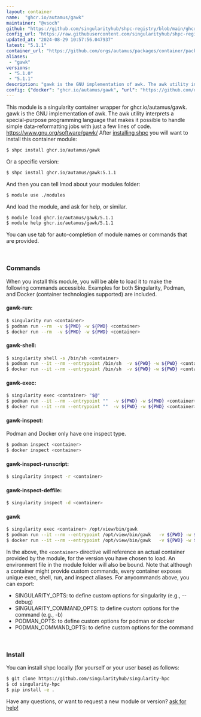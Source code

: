 ```yaml
---
layout: container
name:  "ghcr.io/autamus/gawk"
maintainer: "@vsoch"
github: "https://github.com/singularityhub/shpc-registry/blob/main/ghcr.io/autamus/gawk/container.yaml"
config_url: "https://raw.githubusercontent.com/singularityhub/shpc-registry/main/ghcr.io/autamus/gawk/container.yaml"
updated_at: "2024-08-29 10:57:56.047937"
latest: "5.1.1"
container_url: "https://github.com/orgs/autamus/packages/container/package/gawk"
aliases:
 - "gawk"
versions:
 - "5.1.0"
 - "5.1.1"
description: "gawk is the GNU implementation of awk. The awk utility interprets a special-purpose programming language that makes it possible to handle simple data-reformatting jobs with just a few lines of code. https://www.gnu.org/software/gawk/"
config: {"docker": "ghcr.io/autamus/gawk", "url": "https://github.com/orgs/autamus/packages/container/package/gawk", "maintainer": "@vsoch", "description": "gawk is the GNU implementation of awk. The awk utility interprets a special-purpose programming language that makes it possible to handle simple data-reformatting jobs with just a few lines of code. https://www.gnu.org/software/gawk/", "latest": {"5.1.1": "sha256:caae00cea035b1aba1a9a38e39cecf2ecc7f6ba443187204b405302645e7cac1"}, "tags": {"5.1.0": "sha256:b08a8df43c51257c5de2362eb68ee572494ce38609e689772faf41dd4cf0ffdb", "5.1.1": "sha256:caae00cea035b1aba1a9a38e39cecf2ecc7f6ba443187204b405302645e7cac1"}, "aliases": {"gawk": "/opt/view/bin/gawk"}}
---
```


This module is a singularity container wrapper for ghcr.io/autamus/gawk.
gawk is the GNU implementation of awk. The awk utility interprets a special-purpose programming language that makes it possible to handle simple data-reformatting jobs with just a few lines of code. https://www.gnu.org/software/gawk/
After [installing shpc](#install) you will want to install this container module:


```bash
$ shpc install ghcr.io/autamus/gawk
```

Or a specific version:

```bash
$ shpc install ghcr.io/autamus/gawk:5.1.1
```

And then you can tell lmod about your modules folder:

```bash
$ module use ./modules
```

And load the module, and ask for help, or similar.

```bash
$ module load ghcr.io/autamus/gawk/5.1.1
$ module help ghcr.io/autamus/gawk/5.1.1
```

You can use tab for auto-completion of module names or commands that are provided.

<br>

### Commands

When you install this module, you will be able to load it to make the following commands accessible.
Examples for both Singularity, Podman, and Docker (container technologies supported) are included.

#### gawk-run:

```bash
$ singularity run <container>
$ podman run --rm  -v ${PWD} -w ${PWD} <container>
$ docker run --rm  -v ${PWD} -w ${PWD} <container>
```

#### gawk-shell:

```bash
$ singularity shell -s /bin/sh <container>
$ podman run --it --rm --entrypoint /bin/sh  -v ${PWD} -w ${PWD} <container>
$ docker run --it --rm --entrypoint /bin/sh  -v ${PWD} -w ${PWD} <container>
```

#### gawk-exec:

```bash
$ singularity exec <container> "$@"
$ podman run --it --rm --entrypoint ""  -v ${PWD} -w ${PWD} <container> "$@"
$ docker run --it --rm --entrypoint ""  -v ${PWD} -w ${PWD} <container> "$@"
```

#### gawk-inspect:

Podman and Docker only have one inspect type.

```bash
$ podman inspect <container>
$ docker inspect <container>
```

#### gawk-inspect-runscript:

```bash
$ singularity inspect -r <container>
```

#### gawk-inspect-deffile:

```bash
$ singularity inspect -d <container>
```


#### gawk

```bash
$ singularity exec <container> /opt/view/bin/gawk
$ podman run --it --rm --entrypoint /opt/view/bin/gawk   -v ${PWD} -w ${PWD} <container> -c " $@"
$ docker run --it --rm --entrypoint /opt/view/bin/gawk   -v ${PWD} -w ${PWD} <container> -c " $@"
```



In the above, the `<container>` directive will reference an actual container provided
by the module, for the version you have chosen to load. An environment file in the
module folder will also be bound. Note that although a container
might provide custom commands, every container exposes unique exec, shell, run, and
inspect aliases. For anycommands above, you can export:

 - SINGULARITY_OPTS: to define custom options for singularity (e.g., --debug)
 - SINGULARITY_COMMAND_OPTS: to define custom options for the command (e.g., -b)
 - PODMAN_OPTS: to define custom options for podman or docker
 - PODMAN_COMMAND_OPTS: to define custom options for the command

<br>

### Install

You can install shpc locally (for yourself or your user base) as follows:

```bash
$ git clone https://github.com/singularityhub/singularity-hpc
$ cd singularity-hpc
$ pip install -e .
```

Have any questions, or want to request a new module or version? [ask for help!](https://github.com/singularityhub/singularity-hpc/issues)